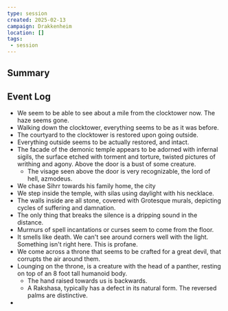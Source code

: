 ```yaml
---
type: session
created: 2025-02-13
campaign: Drakkenheim
location: []
tags:
 - session
---
```



## Summary

## Event Log

- We seem to be able to see about a mile from the clocktower now. The haze seems gone.
- Walking down the clocktower, everything seems to be as it was before.
- The courtyard to the clocktower is restored upon going outside.
- Everything outside seems to be actually restored, and intact.
- The facade of the demonic temple appears to be adorned with infernal sigils, the surface etched with torment and torture, twisted pictures of writhing and agony. Above the door is a bust of some creature.
	- The visage seen above the door is very recognizable, the lord of hell, azmodeus.
- We chase Sihrr towards his family home, the city
- We step inside the temple, with silas using daylight with his necklace.
- The walls inside are all stone, covered with Grotesque murals, depicting cycles of suffering and damnation.
- The only thing that breaks the silence is a dripping sound in the distance.
- Murmurs of spell incantations or curses seem to come from the floor.
- It smells like death. We can't see around corners well with the light. Something isn't right here. This is profane.
- We come across a throne that seems to be crafted for a great devil, that corrupts the air around them.
- Lounging on the throne, is a creature with the head of a panther, resting on top of an 8 foot tall humanoid body.
	- The hand raised towards us is backwards.
	- A Rakshasa, typically has a defect in its natural form. The reversed palms are distinctive.
- 

